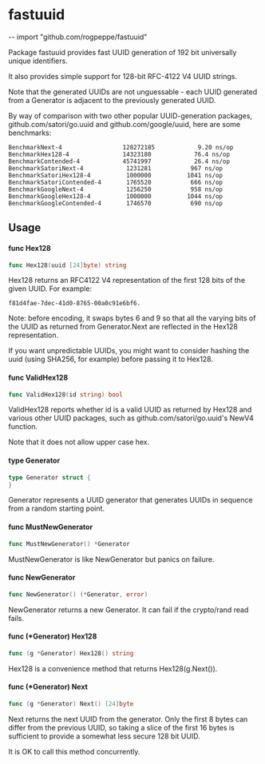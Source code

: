 # fastuuid
--
    import "github.com/rogpeppe/fastuuid"

Package fastuuid provides fast UUID generation of 192 bit universally unique
identifiers.

It also provides simple support for 128-bit RFC-4122 V4 UUID strings.

Note that the generated UUIDs are not unguessable - each UUID generated from a
Generator is adjacent to the previously generated UUID.

By way of comparison with two other popular UUID-generation packages,
github.com/satori/go.uuid and github.com/google/uuid, here are some benchmarks:

    BenchmarkNext-4              	128272185	         9.20 ns/op
    BenchmarkHex128-4            	14323180	        76.4 ns/op
    BenchmarkContended-4         	45741997	        26.4 ns/op
    BenchmarkSatoriNext-4        	 1231281	       967 ns/op
    BenchmarkSatoriHex128-4      	 1000000	      1041 ns/op
    BenchmarkSatoriContended-4   	 1765520	       666 ns/op
    BenchmarkGoogleNext-4        	 1256250	       958 ns/op
    BenchmarkGoogleHex128-4      	 1000000	      1044 ns/op
    BenchmarkGoogleContended-4   	 1746570	       690 ns/op

## Usage

#### func  Hex128

```go
func Hex128(uuid [24]byte) string
```
Hex128 returns an RFC4122 V4 representation of the first 128 bits of the given
UUID. For example:

    f81d4fae-7dec-41d0-8765-00a0c91e6bf6.

Note: before encoding, it swaps bytes 6 and 9 so that all the varying bits of
the UUID as returned from Generator.Next are reflected in the Hex128
representation.

If you want unpredictable UUIDs, you might want to consider hashing the uuid
(using SHA256, for example) before passing it to Hex128.

#### func  ValidHex128

```go
func ValidHex128(id string) bool
```
ValidHex128 reports whether id is a valid UUID as returned by Hex128 and various
other UUID packages, such as github.com/satori/go.uuid's NewV4 function.

Note that it does not allow upper case hex.

#### type Generator

```go
type Generator struct {
}
```

Generator represents a UUID generator that generates UUIDs in sequence from a
random starting point.

#### func  MustNewGenerator

```go
func MustNewGenerator() *Generator
```
MustNewGenerator is like NewGenerator but panics on failure.

#### func  NewGenerator

```go
func NewGenerator() (*Generator, error)
```
NewGenerator returns a new Generator. It can fail if the crypto/rand read fails.

#### func (*Generator) Hex128

```go
func (g *Generator) Hex128() string
```
Hex128 is a convenience method that returns Hex128(g.Next()).

#### func (*Generator) Next

```go
func (g *Generator) Next() [24]byte
```
Next returns the next UUID from the generator. Only the first 8 bytes can differ
from the previous UUID, so taking a slice of the first 16 bytes is sufficient to
provide a somewhat less secure 128 bit UUID.

It is OK to call this method concurrently.
